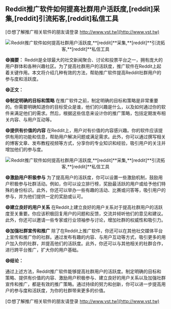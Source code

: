 ## **Reddit推广软件如何提高社群用户活跃度,**[reddit]**采集,**[reddit]**引流拓客,**[reddit]**私信工具**

[😍想了解推广相关软件的朋友请登录 http://www.vst.tw](http://www.vst.tw)

 <center><img src="https://vst.tw/MP4/tuiguang/png/3.png" alt="Reddit推广软件如何提高社群用户活跃度,**[reddit]**采集,**[reddit]**引流拓客,**[reddit]**私信工具"></center>

**😄摘要：**
Reddit是全球最大的社交新闻聚合、讨论和投票平台之一，拥有庞大的用户群体和各种兴趣社区。为了提高社群用户的活跃度，推广软件在Reddit上起着关键作用。本文将介绍几种有效的方法，帮助推广软件提高Reddit社群用户的参与度和活跃度。

**😄正文：**

**😄制定明确的目标和策略**
在推广软件之前，制定明确的目标和策略是非常重要的。你需要明确知道你的目标受众是谁，他们的兴趣是什么，以及如何通过你的软件来满足他们的需求。然后，根据这些信息来设计你的推广策略，包括定期发布相关内容、与用户互动等。

**😄提供有价值的内容**
在Reddit上，用户对有价值的内容感兴趣。你的软件应该提供有用的功能和信息，帮助用户解决问题或满足需求。此外，你可以通过撰写相关的博客文章、发布教程视频等方式，分享你的专业知识和经验，吸引用户的关注并增加他们的参与度。

 <center><img src="https://vst.tw/MP4/tuiguang/png/6.png" alt="Reddit推广软件如何提高社群用户活跃度,**[reddit]**采集,**[reddit]**引流拓客,**[reddit]**私信工具"></center>

**😄激励用户积极参与**
为了提高用户的活跃度，你可以设置一些激励机制，鼓励用户积极参与社群活动。例如，你可以设立排行榜，奖励最活跃的用户或给予他们特殊的身份标识。此外，你还可以举办一些有趣的活动、比赛或问答等，吸引用户的参与，并为他们提供一定的奖励或认可。

**😄建立良好的用户关系**
在Reddit上建立良好的用户关系对于提高社群用户的活跃度至关重要。你应该积极回复用户的问题和反馈，交流并倾听他们的意见和建议。此外，你还可以邀请一些专家或行业领袖参与讨论，增加社群的权威性和吸引力。

**😄加强社群宣传和推广**
除了在Reddit上推广软件，你还可以在其他社交媒体平台上宣传和推广你的社群。通过发布有趣的内容、与用户互动等方式，吸引更多的用户加入你的社群，并提高他们的活跃度。此外，你还可以与其他相关的社群合作，进行跨平台推广，扩大你的用户基础。

**😄结论：**

通过上述方法，Reddit推广软件能够提高社群用户的活跃度。制定明确的目标和策略、提供有价值的内容、激励用户积极参与、建立良好的用户关系以及加强社群宣传和推广，都是有效的推广策略。通过持续的努力和创新，你可以进一步提高用户的参与度和活跃度，为你的社群带来更多的价值。

[😍想了解推广相关软件的朋友请登录 http://www.vst.tw](http://www.vst.tw)



